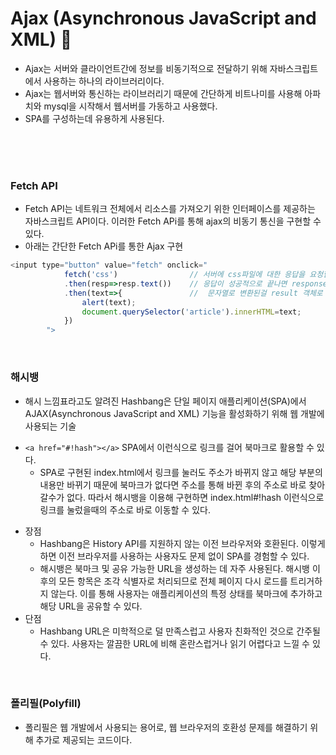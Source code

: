 # Ajax (Asynchronous JavaScript and XML) :green_book:
- Ajax는 서버와 클라이언트간에 정보를 비동기적으로 전달하기 위해 자바스크립트에서 사용하는 하나의 라이브러리이다.
- Ajax는 웹서버와 통신하는 라이브러리기 때문에 간단하게 비트나미를 사용해 아파치와 mysql을 시작해서 웹서버를 가동하고 사용했다.
- SPA를 구성하는데 유용하게 사용된다.

<br>

<br>

<br>


### Fetch API
- Fetch API는 네트워크 전체에서 리소스를 가져오기 위한 인터페이스를 제공하는 자바스크립트 API이다. 이러한 Fetch APi를 통해 ajax의 비동기 통신을 구현할 수 있다.
- 아래는 간단한 Fetch APi를 통한 Ajax 구현
```javascript 
<input type="button" value="fetch" onclick="
            fetch('css')                // 서버에 css파일에 대한 응답을 요청함
            .then(resp=>resp.text())    // 응답이 성공적으로 끝나면 response객체를 받아 문자열로 변환 (then을 통해 비동기처리를 시켜줌)
            .then(text=>{               //  문자열로 변환된걸 result 객체로 받아 아래의 함수를 실행한다
                alert(text);
                document.querySelector('article').innerHTML=text;
            })     
        ">
```

<br>

### 해시뱅
-  해시 느낌표라고도 알려진 Hashbang은 단일 페이지 애플리케이션(SPA)에서 AJAX(Asynchronous JavaScript and XML) 기능을 활성화하기 위해 웹 개발에 사용되는 기술
+ `<a href="#!hash"></a>` SPA에서 이런식으로 링크를 걸어 북마크로 활용할 수 있다.
    - SPA로 구현된 index.html에서 링크를 눌러도 주소가 바뀌지 않고 해당 부분의 내용만 바뀌기 때문에 북마크가 없다면 주소를 통해 바뀐 후의 주소로 바로 찾아갈수가 없다. 따라서 해시뱅을 이용해 구현하면
    index.html#!hash 이런식으로 링크를 눌렀을때의 주소로 바로 이동할 수 있다. 
- 장점
    - Hashbang은 History API를 지원하지 않는 이전 브라우저와 호환된다. 이렇게 하면 이전 브라우저를 사용하는 사용자도 문제 없이 SPA를 경험할 수 있다.
    - 해시뱅은 북마크 및 공유 가능한 URL을 생성하는 데 자주 사용된다. 해시뱅 이후의 모든 항목은 조각 식별자로 처리되므로 전체 페이지 다시 로드를 트리거하지 않는다. 이를 통해 사용자는 애플리케이션의 특정 상태를 북마크에 추가하고 해당 URL을 공유할 수 있다.
- 단점
    - Hashbang URL은 미학적으로 덜 만족스럽고 사용자 친화적인 것으로 간주될 수 있다. 사용자는 깔끔한 URL에 비해 혼란스럽거나 읽기 어렵다고 느낄 수 있다.

<br>


### 폴리필(Polyfill)
- 폴리필은 웹 개발에서 사용되는 용어로, 웹 브라우저의 호환성 문제를 해결하기 위해 추가로 제공되는 코드이다.
